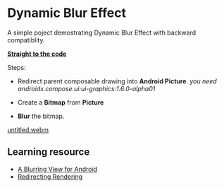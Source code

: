 # Dynamic Blur Effect 

A simple poject demostrating Dynamic Blur Effect with backward compatiblity.

[**Straight to the code**](https://github.com/darkwhite220/DynamicBlurEffect/blob/master/app/src/main/java/earth/darkwhite/dynamicblureffect/MainActivity.kt)

Steps:

  - Redirect parent composable drawing into **Android Picture**. *you need androidx.compose.ui:ui-graphics:1.6.0-alpha01*

  - Create a **Bitmap** from **Picture**

  - **Blur** the bitmap.


[untitled.webm](https://github.com/darkwhite220/DynamicBlurEffect/assets/53045980/6ad01beb-58b6-4bf5-81eb-ea5bc471b711)

## Learning resource

- [A Blurring View for Android](https://developers.500px.com/a-blurring-view-for-android-7f33d41a047d)
- [Redirecting Rendering](https://github.com/android/snippets/blob/main/compose/snippets/src/main/java/com/example/compose/snippets/graphics/AdvancedGraphicsSnippets.kt#L92)
